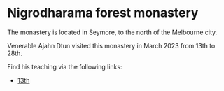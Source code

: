 # Nigrodharama forest monastery

The monastery is located in Seymore, to the north of the Melbourne city.

Venerable Ajahn Dtun visited this monastery in March 2023 from 13th to 28th.

Find his teaching via the following links:

- [13th](./13-03-2023.md)

